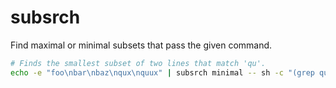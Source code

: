 # subsrch

Find maximal or minimal subsets that pass the given command.

```bash
# Finds the smallest subset of two lines that match 'qu'.
echo -e "foo\nbar\nbaz\nqux\nquux" | subsrch minimal -- sh -c "(grep qu | wc -l | xargs -I _ test _ -ge 2) > /dev/null"
```
